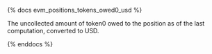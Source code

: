 {% docs evm_positions_tokens_owed0_usd %}

The uncollected amount of token0 owed to the position as of the last computation, converted to USD.

{% enddocs %}
